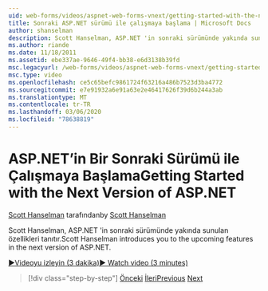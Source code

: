 ```yaml
---
uid: web-forms/videos/aspnet-web-forms-vnext/getting-started-with-the-next-version-of-aspnet
title: Sonraki ASP.NET sürümü ile çalışmaya başlama | Microsoft Docs
author: shanselman
description: Scott Hanselman, ASP.NET 'in sonraki sürümünde yakında sunulan özellikleri tanıtır.
ms.author: riande
ms.date: 11/18/2011
ms.assetid: ebe337ae-9646-49f4-bb38-e6d3138b39fd
msc.legacyurl: /web-forms/videos/aspnet-web-forms-vnext/getting-started-with-the-next-version-of-aspnet
msc.type: video
ms.openlocfilehash: ce5c65befc9861724f63216a486b7523d3ba4772
ms.sourcegitcommit: e7e91932a6e91a63e2e46417626f39d6b244a3ab
ms.translationtype: MT
ms.contentlocale: tr-TR
ms.lasthandoff: 03/06/2020
ms.locfileid: "78638819"
---
```

# <a name="getting-started-with-the-next-version-of-aspnet"></a><span data-ttu-id="b5e95-103">ASP.NET’in Bir Sonraki Sürümü ile Çalışmaya Başlama</span><span class="sxs-lookup"><span data-stu-id="b5e95-103">Getting Started with the Next Version of ASP.NET</span></span>

<span data-ttu-id="b5e95-104">[Scott Hanselman](https://github.com/shanselman) tarafından</span><span class="sxs-lookup"><span data-stu-id="b5e95-104">by [Scott Hanselman](https://github.com/shanselman)</span></span>

<span data-ttu-id="b5e95-105">Scott Hanselman, ASP.NET 'in sonraki sürümünde yakında sunulan özellikleri tanıtır.</span><span class="sxs-lookup"><span data-stu-id="b5e95-105">Scott Hanselman introduces you to the upcoming features in the next version of ASP.NET.</span></span>

[<span data-ttu-id="b5e95-106">&#9654;Videoyu izleyin (3 dakika)</span><span class="sxs-lookup"><span data-stu-id="b5e95-106">&#9654; Watch video (3 minutes)</span></span>](https://channel9.msdn.com/Blogs/ASP-NET-Site-Videos/getting-started-with-the-next-version-of-aspnet)

> [!div class="step-by-step"]
> <span data-ttu-id="b5e95-107">[Önceki](aspnet-vnext-videos-bundling-and-minification.md)
> [İleri](aspnet-and-web-tools-20122.md)</span><span class="sxs-lookup"><span data-stu-id="b5e95-107">[Previous](aspnet-vnext-videos-bundling-and-minification.md)
[Next](aspnet-and-web-tools-20122.md)</span></span>
